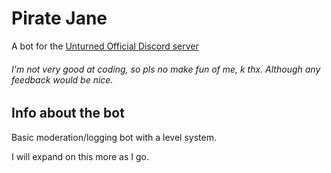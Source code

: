 # Pirate Jane
A bot for the [Unturned Official Discord server](discord.gg/unturned "Unturned Official")
######  I'm not very good at coding, so pls no make fun of me, k thx. Although any feedback would be nice.

## Info about the bot
Basic moderation/logging bot with a level system. 

I will expand on this more as I go. 